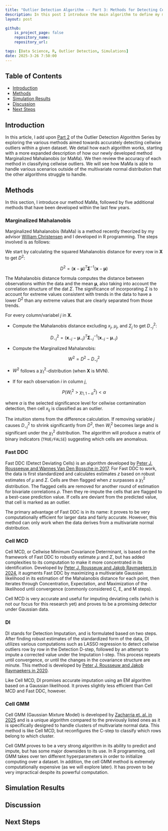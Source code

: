 ```yaml
---
title: "Outlier Detection Algorithm -- Part 3: Methods for Detecting Cellwise Outliers"
description: In this post I introduce the main algorithm to define my master's research project, called MaMa (for Marginalized Mahalanobis), as well as exploring how competing algorithms classify cellwise outliers compared to ours.
layout: post

github:
    is_project_page: false
    repository_name: 
    repository_url: 

tags: [Data Science, R, Outlier Detection, Simulations]
date: 2025-3-26 7:50:00
---
```


## Table of Contents
- [Introduction](#introduction)
- [Methods](#methods)
- [Simulation Results](#simulation-results)
- [Discussion](#discussion)
- [Next Steps](#next-steps)

## Introduction
In this article, I add upon [Part 2](/_posts/2025-2-21-MatrixOutlierTypes.md) of the Outlier Detection Algorithm Series by exploring the various methods aimed towards accurately detecting cellwise outliers within a given dataset. We detail how each algorithm works, starting with a more expanded description of how our newly developed method Marginalized Mahalanobis (or MaMa). We then review the accuracy of each method in classifying cellwise outliers. We will see how MaMa is able to handle various scenarios outside of the multivariate normal distribution that the other algorithms struggle to handle. 

## Methods

In this section, I introduce our method MaMa, followed by five additional methods that have been developed within the last few years. 

### Marginalized Mahalanobis

Marginalized Mahalanobis (MaMa) is a method recently theorized by my advisor [William Christensen](https://tofu.byu.edu/docs/index.html) and I developed in R programming. The steps involved is as follows:

We start by calculating the squared Mahalanobis distance for every row in $\textbf{X}$ to get $D^2$:

$$
\begin{equation}
D^2 = (\boldsymbol x - \boldsymbol\mu)^T \boldsymbol\Sigma^{-1} (\boldsymbol x - \boldsymbol\mu)
\end{equation}
$$

The Mahalanobis distance formula computes the distance between observations within the data and the mean $\boldsymbol\mu$, also taking into account the correlation structure of the dat $\Sigma$. The significance of incorporating $\Sigma$ is to account for extreme values consistent with trends in the data to have a lower $D^2$ than any extreme values that are clearly separated from those trends. 

For every column/variabel $j$ in $\textbf{X}$.


- Compute the Mahalanobis distance excluding $x_j$, $\mu_j$, and $\Sigma_{j}$ to get $D_{-j}^2$:  

$$
\begin{equation}
D_{-j}^2 = (\boldsymbol{x}_{-j} - \boldsymbol{\mu}_{-j})^T \boldsymbol{\Sigma}_{-j}^{-1} (\boldsymbol{x}_{-j} - \boldsymbol{\mu}_{-j})
\end{equation}
$$

- Compute the Marginalized Mahalanobis:

$$
\begin{equation}
W^2 = D^2 - D_{-j}^2
\end{equation}
$$

- $W^2$ follows a $\chi_1^2$-distribution (when **X** is MVN).

- If for each observation $i$ in column $j$, 

$$
\begin{equation}
P(W_i^2 > \chi^2_{1, 1 - \alpha}) < \alpha
\end{equation}
$$

where $\alpha$ is the selected significance level for cellwise contamination detection, then cell $x_{ij}$ is classified as an outlier.

The intuition stems from the difference calculation. If removing variable $j$ causes $D_{-j}^2$ to shrink significantly from $D^2$, then $W_i^2$ becomes large and is significant under the $\chi^2_1$ distribution. The algorithm will produce a matrix of binary indicators (`TRUE/FALSE`) suggesting which cells are anomalous.

### Fast DDC

Fast DDC (Detect Deviating Cells) is an algorithm developed by [Peter J. Rousseeuw and Wannes Van Den Bossche in 2017](https://www.tandfonline.com/doi/full/10.1080/00401706.2017.1340909). For Fast DDC to work, the data is first standardized and calculates estimates $z$ based on robust estimates of $\mu$ and $\Sigma$. Cells are then flagged when $z$ surpasses a $\chi^2_1$ distribution. The flagged cells are removed for another round of estimation for bivariate correlations $\rho$. Then they re-impute the cells that are flagged to a best-case prediction value. If cells are deviant from the predicted value, that cell is marked as an outlier.

The primary advantage of Fast DDC is in its name: it proves to be very computationally efficient for larger data and fairly accurate. However, this method can only work when the data derives from a multivariate normal distribution. 

### Cell MCD

Cell MCD, or Cellwise Minimum Covariance Determinant, is based on the framework of Fast DDC to robustly estimate $\mu$ and $\Sigma$, but has added complexities to its computation to make it more concentrated in its identification. Developed by [Peter J. Rousseuw and Jakob Raymaekers in 2024](https://www.tandfonline.com/doi/full/10.1080/01621459.2023.2267777#abstract), it augments Fast DDC by maximizing a multivariate Gaussian likelihood in its estimation of the Mahalanobis distance for each point, then iterates through Concentration, Expectation, and Maximization of the likelihood until convergence (commonly considered C, E, and M steps).

Cell MCD is very accurate and useful for imputing deviating cells (which is not our focus for this research yet) and proves to be a promising detector under Gaussian data. 

### DI

DI stands for Detection Imputation, and is formulated based on two steps. After finding robust estimates of the standardized form of the data, DI utilizes various computations such as LASSO regression to detect cellwise outliers row by row in the Detection D-step, followed by an attempt to impute a corrected value under the Imputation I-step. This process repeats until convergence, or until the changes in the covariance structure are minute. This method is developed by [Peter J. Rousseuw and Jakob Raymaekers in 2020](https://jdssv.org/index.php/jdssv/article/view/18).

Like Cell MCD, DI promises accurate imputation using an EM algorithm based on a Gaussian likelihood. It proves slightly less efficient than Cell MCD and Fast DDC, however.  

### Cell GMM

Cell GMM (Gaussian Mixture Model) is developed by [Zacharria et. al. in 2025](https://www.researchgate.net/publication/383985298_Cellwise_outlier_detection_in_heterogeneous_populations) and is a unique algorithm compared to the previously listed ones as it is specifically designed to handle clusters of multivariate normal data. This method is like Cell MCD, but reconfigures the C-step to classify which rows belong to which cluster. 

Cell GMM proves to be a very strong algorithm in its ability to predict and impute, but has some major downsides to its use. In R programming, cell GMM takes over ten different hyperparameters in order to initialize computing over a dataset. In addition, the cell GMM method is extremely computationally expensive (as we will explore later). It has proven to be very impractical despite its powerful computation. 

## Simulation Results




## Discussion

## Next Steps



